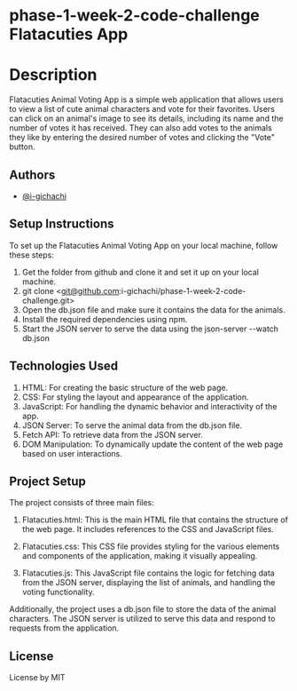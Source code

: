 # phase-1-week-2-code-challenge Flatacuties App

# Description 

Flatacuties Animal Voting App is a simple web application that allows users to view a list of cute animal characters and vote for their favorites. Users can click on an animal's image to see its details, including its name and the number of votes it has received. They can also add votes to the animals they like by entering the desired number of votes and clicking the "Vote" button.

## Authors

- [@i-gichachi](https://github.com/i-gichachi)

## Setup Instructions

To set up the Flatacuties Animal Voting App on your local machine, follow these steps:
1. Get the folder from github and clone it and set it up on your local machine.
2. git clone <git@github.com:i-gichachi/phase-1-week-2-code-challenge.git>
3. Open the db.json file and make sure it contains the data for the animals.
4. Install the required dependencies using npm.
5. Start the JSON server to serve the data using the  json-server --watch db.json

## Technologies Used

1. HTML: For creating the basic structure of the web page.
2. CSS: For styling the layout and appearance of the application.
3. JavaScript: For handling the dynamic behavior and interactivity of the app.
4. JSON Server: To serve the animal data from the db.json file.
5. Fetch API: To retrieve data from the JSON server.
6. DOM Manipulation: To dynamically update the content of the web page based on user interactions.

## Project Setup

The project consists of three main files:

1. Flatacuties.html: This is the main HTML file that contains the structure of the web page. It includes references to the CSS and JavaScript files.

2. Flatacuties.css: This CSS file provides styling for the various elements and components of the application, making it visually appealing.

3. Flatacuties.js: This JavaScript file contains the logic for fetching data from the JSON server, displaying the list of animals, and handling the voting functionality.

Additionally, the project uses a db.json file to store the data of the animal characters. The JSON server is utilized to serve this data and respond to requests from the application.

## License

License by MIT

